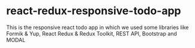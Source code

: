 # react-redux-responsive-todo-app
This is the responsive react todo app in which we used some libraries like Formik &amp; Yup, React Redux &amp; Redux Toolkit, REST API, Bootstrap and MODAL

